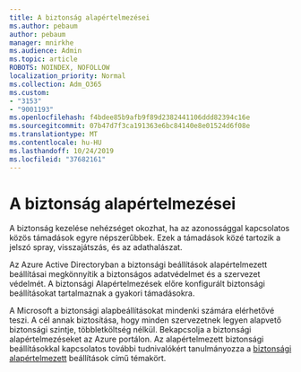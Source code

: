 ```yaml
---
title: A biztonság alapértelmezései
ms.author: pebaum
author: pebaum
manager: mnirkhe
ms.audience: Admin
ms.topic: article
ROBOTS: NOINDEX, NOFOLLOW
localization_priority: Normal
ms.collection: Adm_O365
ms.custom:
- "3153"
- "9001193"
ms.openlocfilehash: f4bdee85b9afb9f89d2382441106ddd82394c16e
ms.sourcegitcommit: 07b47d7f3ca191363e6bc84140e8e01524d6f08e
ms.translationtype: MT
ms.contentlocale: hu-HU
ms.lasthandoff: 10/24/2019
ms.locfileid: "37682161"
---
```

# <a name="security-defaults"></a>A biztonság alapértelmezései

A biztonság kezelése nehézséget okozhat, ha az azonossággal kapcsolatos közös támadások egyre népszerűbbek. Ezek a támadások közé tartozik a jelszó spray, visszajátszás, és az adathalászat.

Az Azure Active Directoryban a biztonsági beállítások alapértelmezett beállításai megkönnyítik a biztonságos adatvédelmet és a szervezet védelmét. A biztonsági Alapértelmezések előre konfigurált biztonsági beállításokat tartalmaznak a gyakori támadásokra.

A Microsoft a biztonsági alapbeállításokat mindenki számára elérhetővé teszi. A cél annak biztosítása, hogy minden szervezetnek legyen alapvető biztonsági szintje, többletköltség nélkül. Bekapcsolja a biztonsági alapértelmezéseket az Azure portálon. Az alapértelmezett biztonsági beállításokkal kapcsolatos további tudnivalókért tanulmányozza a [biztonsági alapértelmezett](https://docs.microsoft.com/azure/active-directory/conditional-access/concept-conditional-access-security-defaults) beállítások című témakört.